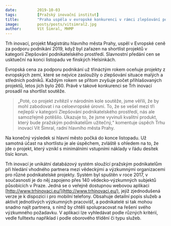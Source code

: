 ```yaml
---
date:         2019-10-03
tags:         [Pražský inovační institut]
title:        "Praha uspěla v evropské konkurenci v rámci zlepšování podnikatelského prostředí"
image: 	      posts/posts/vitsimral2.jpg
author:       Vít Šimral, MHMP
---
```


Trh inovací, projekt Magistrátu hlavního města Prahy, uspěl v Evropské ceně za podporu podnikání 2019, když byl zařazen na shortlist projektů v kategorii Zlepšování podnikatelského prostředí. Slavnostní předání cen se usktueční na konci listopadu ve finských Helsinkách.

Evropská cena za podporu podnikání už třináctým rokem oceňuje projekty z evropských zemí, které se nejvíce zasloužily o zlepšování situace malých a středních podniků. Každým rokem se přitom zvyšuje počet přihlašovaných projektů, letos jich bylo 260. Právě v takové konkurenci se Trh inovací prosadil na shortlist soutěže.

> „Poté, co projekt zvítězil v národním kole soutěže, jsme věřili, že by mohl zabodovat i na celoevropské úrovni. To, že se vešel mezi tři nejlepší v kategorii Zlepšování podnikatelského prostředí, nás ale samozřejmě potěšilo. Ukazuje to, že jsme vyvinuli kvalitní produkt, který bude pražským podnikatelům užitečný,“ komentuje úspěch Trhu inovací Vít Šimral, radní hlavního města Prahy.

Na konečný výsledek si hlavní město počká do konce listopadu. Už samotná účast na shortlistu je ale úspěchem, zvláště s ohledem na to, že jde o projekt, který vznikl s minimálními vstupními náklady v řádu desítek tisíc korun.

Trh inovací je unikátní databázový systém sloužící pražským podnikatelům při hledání vhodného partnera mezi vědeckými a výzkumnými organizacemi pro různé podnikatelské projekty. Systém byl spuštěn v roce 2017, v současnosti je do něj zapojeno přes 140 vědecko‑výzkumných subjektů působících v Praze. Jedná se o veřejně dostupnou webovou aplikaci [http://www.trhinovaci.eu/](http://www.trhinovaci.eu/), jejíž zjednodušená verze je k dispozici i pro mobilní telefony. Obsahuje detailní popis služeb a aktivit jednotlivých výzkumných pracovišť, a podnikatelé si tak mohou snadno najít partnera, s nímž by chtěli spolupracovat na řešení svého výzkumného požadavku. V aplikaci lze vyhledávat podle různých kritérií, vedle fulltextu například i podle oborového třídění či typu služeb.


